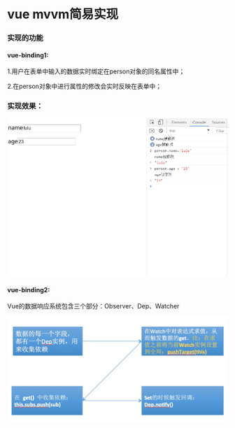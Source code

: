 # vue mvvm简易实现

### 实现的功能

#### vue-binding1:

1.用户在表单中输入的数据实时绑定在person对象的同名属性中；

2.在person对象中进行属性的修改会实时反映在表单中；

### 实现效果：

![Image text](https://github.com/yanglujie/mvvm-vue-binding/raw/master/img/input-binding.png)

#### vue-binding2:

Vue的数据响应系统包含三个部分：Observer、Dep、Watcher

![Image text](https://github.com/yanglujie/mvvm-vue-binding/raw/master/img/binding.png)

